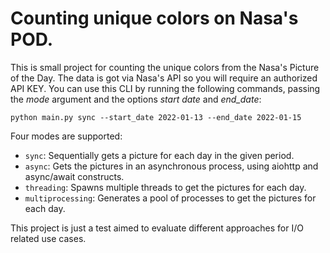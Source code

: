 # Counting unique colors on Nasa's POD.

This is small project for counting the unique colors from the Nasa's Picture of the Day. The data is got via Nasa's API so you will require an authorized API KEY. You can use this CLI by running the following commands, passing the _mode_ argument and the options _start date_ and _end_date_:

```shell
python main.py sync --start_date 2022-01-13 --end_date 2022-01-15
```

Four modes are supported:

- `sync`: Sequentially gets a picture for each day in the given period.
- `async`: Gets the pictures in an asynchronous process, using aiohttp and async/await constructs.
- `threading`: Spawns multiple threads to get the pictures for each day.
- `multiprocessing`: Generates a pool of processes to get the pictures for each day.

This project is just a test aimed to evaluate different approaches for I/O related use cases.


